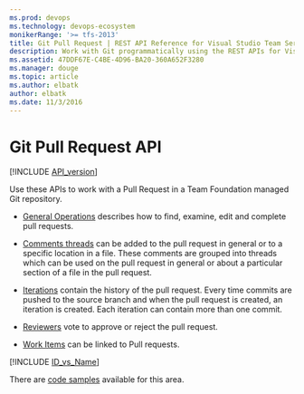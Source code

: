 ```yaml
---
ms.prod: devops
ms.technology: devops-ecosystem
monikerRange: '>= tfs-2013'
title: Git Pull Request | REST API Reference for Visual Studio Team Services and Team Foundation Server
description: Work with Git programmatically using the REST APIs for Visual Studio Team Services and Team Foundation Server.
ms.assetid: 47DDF67E-C4BE-4D96-BA20-360A652F3280
ms.manager: douge
ms.topic: article
ms.author: elbatk
author: elbatk
ms.date: 11/3/2016
---
```


# Git Pull Request API
[!INCLUDE [API_version](../../_data/version3-preview.md)]


Use these APIs to work with a Pull Request in a Team Foundation managed Git repository.

* [General Operations](./pull-requests.md) describes how to find, examine, edit and complete pull requests.

* [Comments threads](./threads.md) can be added to the pull request in general or to a specific location in a file.  These comments are grouped into threads which can be used on the pull request in general or about a particular section of a file in the pull request.

* [Iterations](./iterations.md) contain the history of the pull request.  Every time commits are pushed to the source branch and when the pull request is created, an iteration is created.  Each iteration can contain more than one commit.

* [Reviewers](./reviewers.md) vote to approve or reject the pull request.

* [Work Items](./work-items.md) can be linked to Pull requests.

[!INCLUDE [ID_vs_Name](../_data/id_or_name.md)]

There are [code samples](https://github.com/Microsoft/vsts-dotnet-samples/blob/master/ClientLibrary/Snippets/Microsoft.TeamServices.Samples.Client/Git/PullRequestsSample.cs) available for this area.
